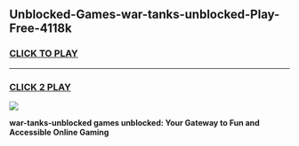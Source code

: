 
## Unblocked-Games-war-tanks-unblocked-Play-Free-4118k
<h3>
<a href="https://premium76.site?title=war-tanks-unblocked&ref=18A1">CLICK TO PLAY</a></h3>
<hr>

<h3>
<a href="https://premium76.site?title=war-tanks-unblocked&ref=18A1">CLICK 2 PLAY</a>
  
</h3>

<a href="https://premium76.site?title=war-tanks-unblocked&ref=18A1"><img src="https://clearcache.store/games.png"></a>


**war-tanks-unblocked games unblocked: Your Gateway to Fun and Accessible Online Gaming**
